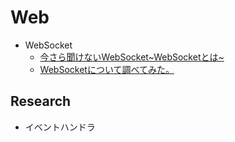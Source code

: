 # Web
- WebSocket
    - [今さら聞けないWebSocket~WebSocketとは~](https://qiita.com/chihiro/items/9d280704c6eff8603389)
    - [WebSocketについて調べてみた。](https://qiita.com/south37/items/6f92d4268fe676347160)

## Research
- イベントハンドラ
